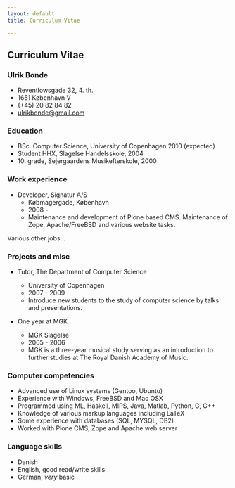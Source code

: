 ```yaml
---
layout: default
title: Curriculum Vitae

---
```


## Curriculum Vitae

### Ulrik Bonde
 * Reventlowsgade 32, 4. th.
 * 1651 København V
 * (+45) 20 82 84 82
 * <ulrikbonde@gmail.com>

### Education
 * BSc. Computer Science, University of Copenhagen 2010  (expected)
 * Student HHX, Slagelse Handelsskole, 2004
 * 10\. grade, Sejergaardens Musikefterskole, 2000

### Work experience

 * Developer, Signatur A/S
   * Købmagergade, København
   * 2008 -
   * Maintenance and development of Plone based CMS. Maintenance of Zope,
     Apache/FreeBSD and various website tasks.

Various other jobs...

### Projects and misc

 * Tutor, The Department of Computer Science
   * University of Copenhagen
   * 2007 - 2009
   * Introduce new students to the study of computer science by talks and
     presentations. 

 * One year at MGK
   * MGK Slagelse
   * 2005 - 2006
   * MGK is a three-year musical study serving as an introduction to further
     studies at The Royal Danish Academy of Music.

### Computer competencies
 * Advanced use of Linux systems (Gentoo, Ubuntu)
 * Experience with Windows, FreeBSD and Mac OSX
 * Programmed using ML, Haskell, MIPS, Java, Matlab, Python, C, C++
 * Knowledge of various markup languages including LaTeX
 * Some experience with databases (SQL, MYSQL, DB2)
 * Worked with Plone CMS, Zope and Apache web server

### Language skills
 * Danish
 * English, good read/write skills
 * German, _very_ basic

<!-- vim: set sw=2 ft=mkd sts=2 et tw=80: -->

